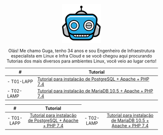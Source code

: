 <p align="center">
 <img src="assets/Logo1.png" alt="InfraGeek" />
</p>

<p align="center">Olás! Me chamo Guga, tenho 34 anos e sou Engenheiro de Infraestrutura especialista em Linux e Infra Cloud e se você chegou aqui procurando Tutorias dos mais diversos para ambientes Linux, você veio ao lugar certo!</p>

| #          | Tutorial                                                                                                                    |
| ---------- | --------------------------------------------------------------------------------------------------------------------------- |
| - T01-LAPP | <a href=https://github.com/GugaJedi/pub/blob/master/LAPP.md>Tutorial para instalação de PostgreSQL + Apache + PHP 7.4</a>   |
| - T02-LAMP | <a href=https://github.com/GugaJedi/pub/blob/master/LAMP.md>Tutorial para instalação de MariaDB 10.5 + Apache + PHP 7.4</a> |

<p align="center">
<table align="center">
    <thead>
        <tr>
            <th align="center">#</th>
            <th align="center">Tutorial</th>
        </tr>
    </thead>
    <tbody>
        <tr>
            <td align="center">- T01-LAPP</td>
            <td align="center"><a href=https://github.com/GugaJedi/pub/blob/master/LAPP.md>Tutorial para instalação de PostgreSQL + Apache + PHP 7.4</a></td>
            <td align="center">- T02-LAMP</td>
            <td align="center"><a href=https://github.com/GugaJedi/pub/blob/master/LAMP.md>Tutorial para instalação de MariaDB 10.5 + Apache + PHP 7.4</a></td>
        </tr>
    </tbody>
</table>
</p>